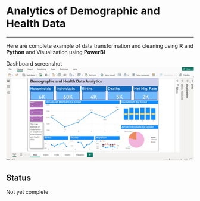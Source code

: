 # Analytics of Demographic and Health Data
------------------------------------------------------------------------------------------------------
Here are complete example of data transformation and cleaning using **R** and **Python** and 
Visualization using **PowerBI**

Dashboard screenshot
<img src="dash_main.jpg">

## Status
Not yet complete



